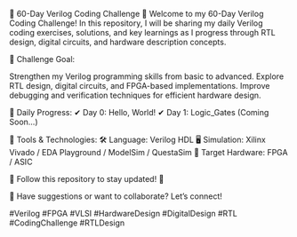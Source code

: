 
📌 60-Day Verilog Coding Challenge 🚀
Welcome to my 60-Day Verilog Coding Challenge! In this repository, I will be sharing my daily Verilog coding exercises, solutions, and key learnings as I progress through RTL design, digital circuits, and hardware description concepts.

🔹 Challenge Goal:

Strengthen my Verilog programming skills from basic to advanced.
Explore RTL design, digital circuits, and FPGA-based implementations.
Improve debugging and verification techniques for efficient hardware design.

🔹 Daily Progress:
✔ Day 0: Hello, World!
✔ Day 1: Logic_Gates (Coming Soon...)


🔹 Tools & Technologies:
🛠 Language: Verilog HDL
🖥 Simulation: Xilinx Vivado / EDA Playground / ModelSim / QuestaSim 
📡 Target Hardware: FPGA / ASIC

📌 Follow this repository to stay updated! 🚀

💬 Have suggestions or want to collaborate? Let’s connect!

#Verilog #FPGA #VLSI #HardwareDesign #DigitalDesign #RTL #CodingChallenge #RTLDesign 

